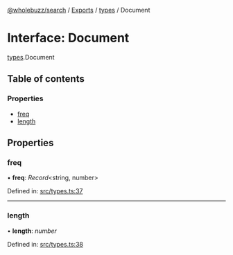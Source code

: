 [@wholebuzz/search](../README.md) / [Exports](../modules.md) / [types](../modules/types.md) / Document

# Interface: Document

[types](../modules/types.md).Document

## Table of contents

### Properties

- [freq](types.document.md#freq)
- [length](types.document.md#length)

## Properties

### freq

• **freq**: *Record*<string, number\>

Defined in: [src/types.ts:37](https://github.com/wholebuzz/search/blob/master/src/types.ts#L37)

___

### length

• **length**: *number*

Defined in: [src/types.ts:38](https://github.com/wholebuzz/search/blob/master/src/types.ts#L38)
